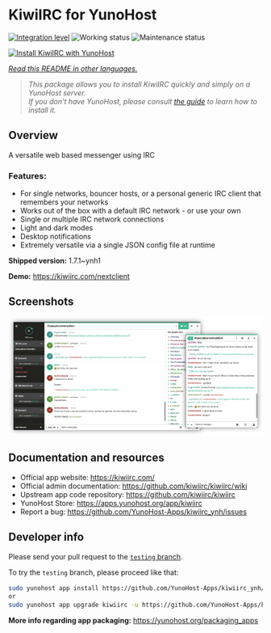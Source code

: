 <!--
N.B.: This README was automatically generated by <https://github.com/YunoHost/apps/tree/master/tools/readme_generator>
It shall NOT be edited by hand.
-->

# KiwiIRC for YunoHost

[![Integration level](https://dash.yunohost.org/integration/kiwiirc.svg)](https://dash.yunohost.org/appci/app/kiwiirc) ![Working status](https://ci-apps.yunohost.org/ci/badges/kiwiirc.status.svg) ![Maintenance status](https://ci-apps.yunohost.org/ci/badges/kiwiirc.maintain.svg)

[![Install KiwiIRC with YunoHost](https://install-app.yunohost.org/install-with-yunohost.svg)](https://install-app.yunohost.org/?app=kiwiirc)

*[Read this README in other languages.](./ALL_README.md)*

> *This package allows you to install KiwiIRC quickly and simply on a YunoHost server.*  
> *If you don't have YunoHost, please consult [the guide](https://yunohost.org/install) to learn how to install it.*

## Overview

A versatile web based messenger using IRC

### Features:

- For single networks, bouncer hosts, or a personal generic IRC client that remembers your networks
- Works out of the box with a default IRC network - or use your own
- Single or multiple IRC network connections
- Light and dark modes
- Desktop notifications
- Extremely versatile via a single JSON config file at runtime


**Shipped version:** 1.7.1~ynh1

**Demo:** <https://kiwiirc.com/nextclient>

## Screenshots

![Screenshot of KiwiIRC](./doc/screenshots/screenshot.png)

## Documentation and resources

- Official app website: <https://kiwiirc.com/>
- Official admin documentation: <https://github.com/kiwiirc/kiwiirc/wiki>
- Upstream app code repository: <https://github.com/kiwiirc/kiwiirc>
- YunoHost Store: <https://apps.yunohost.org/app/kiwiirc>
- Report a bug: <https://github.com/YunoHost-Apps/kiwiirc_ynh/issues>

## Developer info

Please send your pull request to the [`testing` branch](https://github.com/YunoHost-Apps/kiwiirc_ynh/tree/testing).

To try the `testing` branch, please proceed like that:

```bash
sudo yunohost app install https://github.com/YunoHost-Apps/kiwiirc_ynh/tree/testing --debug
or
sudo yunohost app upgrade kiwiirc -u https://github.com/YunoHost-Apps/kiwiirc_ynh/tree/testing --debug
```

**More info regarding app packaging:** <https://yunohost.org/packaging_apps>
